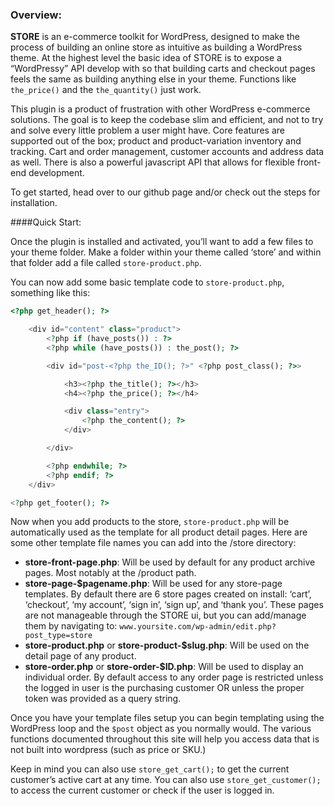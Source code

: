 ### Overview:

__STORE__ is an e-commerce toolkit for WordPress, designed to make the process of building an online store as intuitive as building a WordPress theme. At the highest level the basic idea of STORE is to expose a “WordPressy” API develop with so that building carts and checkout pages feels the same as building anything else in your theme. Functions like `the_price()` and the `the_quantity()` just work.

This plugin is a product of frustration with other WordPress e-commerce solutions. The goal is to keep the codebase slim and efficient, and not to try and solve every little problem a user might have. Core features are supported out of the box; product and product-variation inventory and tracking. Cart and order management, customer accounts and address data as well. There is also a powerful javascript API that allows for flexible front-end development.

To get started, head over to our github page and/or check out the steps for installation.

####Quick Start:

Once the plugin is installed and activated, you’ll want to add a few files to your theme folder. Make a folder within your theme called ‘store’ and within that folder add a file called `store-product.php`.

You can now add some basic template code to `store-product.php`, something like this:

```php
<?php get_header(); ?>

    <div id="content" class="product">
        <?php if (have_posts()) : ?>
        <?php while (have_posts()) : the_post(); ?>

		<div id="post-<?php the_ID(); ?>" <?php post_class(); ?>>

			<h3><?php the_title(); ?></h3>
			<h4><?php the_price(); ?></h4>

			<div class="entry">
				<?php the_content(); ?>
			</div>

		</div>

        <?php endwhile; ?>
        <?php endif; ?>
    </div>

<?php get_footer(); ?>
```

Now when you add products to the store, `store-product.php` will be automatically used as the template for all product detail pages. Here are some other template file names you can add into the /store directory:

* __store-front-page.php__: Will be used by default for any product archive pages. Most notably at the /product path.
* __store-page-$pagename.php__:  Will be used for any store-page templates. By default there are 6 store pages created on install: ‘cart’, ‘checkout’, ‘my account’, ‘sign in’, ‘sign up’, and ‘thank you’. These pages are not manageable through the STORE ui, but you can add/manage them by navigating to: `www.yoursite.com/wp-admin/edit.php?post_type=store`
* __store-product.php__ or __store-product-$slug.php__:  Will be used on the detail page of any product.
* __store-order.php__ or __store-order-$ID.php__:  Will be used to display an individual order. By default access to any order page is restricted unless the logged in user is the purchasing customer OR unless the proper token was provided as a query string.

Once you have your template files setup you can begin templating using the WordPress loop and the `$post` object as you normally would. The various functions documented throughout this site will help you access data that is not built into wordpress (such as price or SKU.)

Keep in mind you can also use `store_get_cart();` to get the current customer’s active cart at any time. You can also use `store_get_customer();` to access the current customer or check if the user is logged in.
